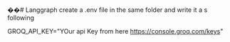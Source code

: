 ��#   L a n g g r a p h 
 
create a .env file in the same folder and write it a s following 

GROQ_API_KEY="YOur api Key from here https://console.groq.com/keys"
